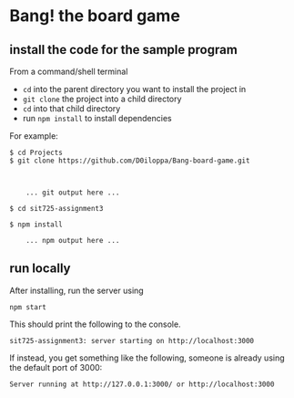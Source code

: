 # Bang! the board game
install the code for the sample program
--------------------------------------------------------------------------------

From a command/shell terminal
* `cd` into the parent directory you want to install the project in
* `git clone` the project into a child directory
* `cd` into that child directory
* run `npm install` to install dependencies

For example:

    $ cd Projects
    $ git clone https://github.com/D0iloppa/Bang-board-game.git
    


        ... git output here ...

    $ cd sit725-assignment3

    $ npm install

        ... npm output here ...


run locally
--------------------------------------------------------------------------------

After installing, run the server using

    npm start

This should print the following to the console.

    sit725-assignment3: server starting on http://localhost:3000

If instead, you get something like the following, someone is already
using the default port of 3000:

    Server running at http://127.0.0.1:3000/ or http://localhost:3000
